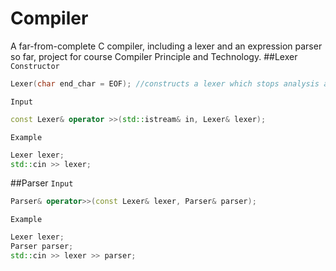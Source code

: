 # Compiler
A far-from-complete C compiler, including a lexer and an expression parser so far, project for course Compiler Principle and Technology.
##Lexer
`Constructor`
```Cpp
Lexer(char end_char = EOF); //constructs a lexer which stops analysis at end_char
```
`Input`
```Cpp
const Lexer& operator >>(std::istream& in, Lexer& lexer);
```
`Example`
```Cpp
Lexer lexer;
std::cin >> lexer;
```
##Parser
`Input`
```Cpp
Parser& operator>>(const Lexer& lexer, Parser& parser);
```
`Example`
```Cpp
Lexer lexer;
Parser parser;
std::cin >> lexer >> parser;
```
